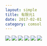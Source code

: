 ```yaml
---
layout: simple
title: 有限元1
date: 2017-02-01
category: comsol
---
```


![][image-1]
![][image-2]
![][image-3]
![][image-4]
![][image-5]
![][image-6]

[image-1]:	https://cdn-images-1.medium.com/max/800/1*CNuzxZroRTvVUJPjIfUTkg.png
[image-2]:	https://cdn-images-1.medium.com/max/800/1*uDz8iS_PX_FdE78TzvuHXQ.png
[image-3]:	https://cdn-images-1.medium.com/max/800/1*fgJ7tyw9bjzrCG0wZ9YVYw.png
[image-4]:	https://cdn-images-1.medium.com/max/800/1*amXlWzZ7GJKHmOeviWJyVw.png
[image-5]:	https://cdn-images-1.medium.com/max/800/1*Z1QSymRV5shWfI7In8Fv1A.png
[image-6]:	https://cdn-images-1.medium.com/max/800/1*bUurBEYH34KDok81Hq5hkA.png